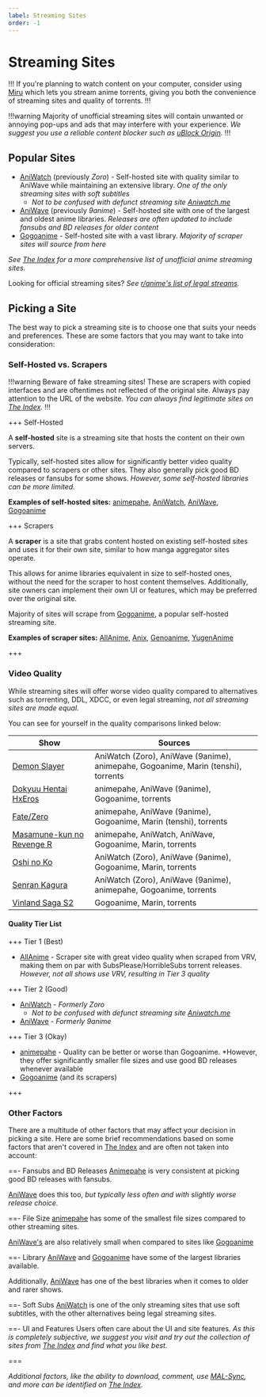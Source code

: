 ```yaml
---
label: Streaming Sites
order: -1
---
```


# Streaming Sites

!!!
If you're planning to watch content on your computer, consider using [Miru](https://github.com/ThaUnknown/miru) which lets you stream anime torrents, giving you both the convenience of streaming sites and quality of torrents.
!!!

!!!warning
Majority of unofficial streaming sites will contain unwanted or annoying pop-ups and ads that may interfere with your experience. *We suggest you use a reliable content blocker such as [uBlock Origin](https://ublockorigin.com).*
!!!

## Popular Sites

- [AniWatch](https://aniwatch.to) (previously *Zoro*) - Self-hosted site with quality similar to AniWave while maintaining an extensive library. *One of the only streaming sites with soft subtitles*
  - *Not to be confused with defunct streaming site [Aniwatch.me](https://aniwatch.me)*
- [AniWave](https://aniwave.to) (previously *9anime*) - Self-hosted site with one of the largest and oldest anime libraries. *Releases are often updated to include fansubs and BD releases for older content*
- [Gogoanime](https://gogoanime.lu) - Self-hosted site with a vast library. *Majority of scraper sites will source from here*

*See [The Index](https://theindex.moe) for a more comprehensive list of unofficial anime streaming sites.*

Looking for official streaming sites? *See [r/anime's list of legal streams](https://www.reddit.com/r/anime/wiki/legal_streams).*

## Picking a Site

The best way to pick a streaming site is to choose one that suits your needs and preferences. These are some factors that you may want to take into consideration:

### Self-Hosted vs. Scrapers

!!!warning
Beware of fake streaming sites! These are scrapers with copied interfaces and are oftentimes not reflected of the original site. Always pay attention to the URL of the website. *You can always find legitimate sites on [The Index](https://theindex.moe).*
!!!

+++ Self-Hosted

A **self-hosted** site is a streaming site that hosts the content on their own servers.

Typically, self-hosted sites allow for significantly better video quality compared to scrapers or other sites. They also generally pick good BD releases or fansubs for some shows. *However, some self-hosted libraries can be more limited.*

**Examples of self-hosted sites:** [animepahe](https://animepahe.com), [AniWatch](https://aniwatch.to), [AniWave](https://aniwave.to), [Gogoanime](https://gogoanime.lu)

+++ Scrapers

A **scraper** is a site that grabs content hosted on existing self-hosted sites and uses it for their own site, similar to how manga aggregator sites operate.

This allows for anime libraries equivalent in size to self-hosted ones, without the need for the scraper to host content themselves. Additionally, site owners can implement their own UI or features, which may be preferred over the original site.

Majority of sites will scrape from [Gogoanime](https://gogoanime.lu), a popular self-hosted streaming site.

**Examples of scraper sites:** [AllAnime](https://allanime.to), [Anix](https://anix.to), [Genoanime](https://genoanime.com), [YugenAnime](https://yugenanime.tv)

+++

### Video Quality

While streaming sites will offer worse video quality compared to alternatives such as torrenting, DDL, XDCC, or even legal streaming, *not all streaming sites are made equal.*

You can see for yourself in the quality comparisons linked below:

Show                                                      | Sources
----------------------------------------------------------|------------------------------------------------------------------------------------
[Demon Slayer](https://slow.pics/c/pjYaqdnr)              | AniWatch (Zoro), AniWave (9anime), animepahe, Gogoanime, Marin (tenshi), torrents
[Dokyuu Hentai HxEros](https://slow.pics/c/PZRxqAsh)      | animepahe, AniWave (9anime), Gogoanime, torrents
[Fate/Zero](https://slow.pics/c/1LNZtDzm)                 | animepahe, AniWave (9anime), Gogoanime, Marin (tenshi), torrents
[Masamune-kun no Revenge R](https://slow.pics/c/rj3QjRMA) | animepahe, AniWatch, AniWave, Gogoanime, Marin, torrents
[Oshi no Ko](https://slow.pics/c/6HqApHsn)                | AniWatch (Zoro), AniWave (9anime), Gogoanime, Marin, torrents
[Senran Kagura](https://slow.pics/c/QLtX61qx)             | AniWatch (Zoro), AniWave (9anime), animepahe, Gogoanime, torrents
[Vinland Saga S2](https://slow.pics/c/GjhwBwo3)           | Gogoanime, Marin, torrents

#### Quality Tier List

+++ Tier 1 (Best)

- [AllAnime](https://allanime.to) - Scraper site with great video quality when scraped from VRV, making them on par with SubsPlease/HorribleSubs torrent releases. *However, not all shows use VRV, resulting in Tier 3 quality*

+++ Tier 2 (Good)

- [AniWatch](https://aniwatch.to) - *Formerly Zoro*
  - *Not to be confused with defunct streaming site [Aniwatch.me](https://aniwatch.me)*
- [AniWave](https://aniwave.to) - *Formerly 9anime*

+++ Tier 3 (Okay)

- [animepahe](https://animepahe.com) - Quality can be better or worse than Gogoanime. *However, they offer significantly smaller file sizes and use good BD releases whenever available
- [Gogoanime](https://gogoanime.lu) (and its scrapers)

+++

### Other Factors

There are a multitude of other factors that may affect your decision in picking a site. Here are some brief recommendations based on some factors that aren't covered in [The Index](https://theindex.moe) and are often not taken into account:

==- Fansubs and BD Releases
[Animepahe](https://animepahe.com) is very consistent at picking good BD releases with fansubs.

[AniWave](https://aniwave.to) does this too, *but typically less often and with slightly worse release choice.*

==- File Size
[animepahe](https://animepahe.com) has some of the smallest file sizes compared to other streaming sites.

[AniWave's](https://aniwave.to) are also relatively small when compared to sites like [Gogoanime](https://gogoanime.lu)

==- Library
[AniWave](https://aniwave.to) and [Gogoanime](https://gogoanime.lu) have some of the largest libraries available.

Additionally, [AniWave](https://aniwave.to) has one of the best libraries when it comes to older and rarer shows.

==- Soft Subs
[AniWatch](https://aniwatch.to) is one of the only streaming sites that use soft subtitles, with the other alternatives being legal streaming sites.

==- UI and Features
Users often care about the UI and site features. *As this is completely subjective, we suggest you visit and try out the collection of sites from [The Index](https://theindex.moe) and find what you like best.*

===

*Additional factors, like the ability to download, comment, use [MAL-Sync](https://malsync.moe), and more can be identified on [The Index](https://theindex.moe).*
